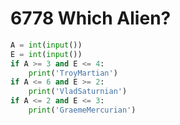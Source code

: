 # 6778 Which Alien?



```python
A = int(input())
E = int(input())
if A >= 3 and E <= 4:
    print('TroyMartian')
if A <= 6 and E >= 2:
    print('VladSaturnian')
if A <= 2 and E <= 3:
    print('GraemeMercurian')
```

